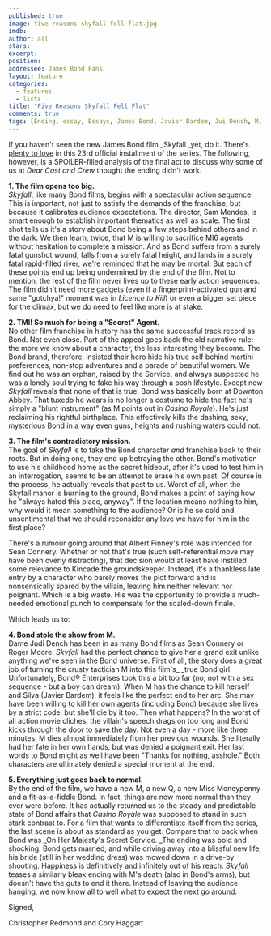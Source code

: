 ```yaml
---
published: true
image: five-reasons-skyfall-fell-flat.jpg
imdb: 
author: all
stars: 
excerpt: 
position: 
addressee: James Bond Fans
layout: feature
categories:
  - features
  - lists
title: "Five Reasons Skyfall Fell Flat"
comments: true
tags: [Ending, essay, Essays, James Bond, Javier Bardem, Jui Dench, M, reasons, Skyfall, spoilers, top 5]
---
```

If you haven't seen the new James Bond film _Skyfall _yet, do it. There's [plenty to love][1] in this 23rd official installment of the series. The following, however, is a SPOILER-filled analysis of the final act to discuss why some of us at _Dear Cast and Crew_ thought the ending didn't work.

   [1]: /content/2012/11/9/skyfall.html

**1. The film opens too big.**  
_Skyfall_, like many Bond films, begins with a spectacular action sequence. This is important, not just to satisfy the demands of the franchise, but because it calibrates audience expectations. The director, Sam Mendes, is smart enough to establish important thematics as well as scale. The first shot tells us it's a story about Bond being a few steps behind others and in the dark. We then learn, twice, that M is willing to sacrifice MI6 agents without hesitation to complete a mission. And as Bond suffers from a surely fatal gunshot wound, falls from a surely fatal height, and lands in a surely fatal rapid-filled river, we're reminded that he may be mortal.  But each of these points end up being undermined by the end of the film. Not to mention, the rest of the film never lives up to these early action sequences. The film didn't need more gadgets (even if a fingerprint-activated gun and same "gotchya!" moment was in _Licence to Kill_) or even a bigger set piece for the climax, but we do need to feel like more is at stake.

**2. TMI! So much for being a "Secret" Agent.**  
No other film franchise in history has the same successful track record as Bond. Not even close. Part of the appeal goes back the old narrative rule: the more we know about a character, the less interesting they become. The Bond brand, therefore, insisted their hero hide his true self behind martini preferences, non-stop adventures and a parade of beautiful women. We find out he was an orphan, raised by the Service, and always suspected he was a lonely soul trying to fake his way through a posh lifestyle. Except now _Skyfall_ reveals that none of that is true. Bond was basically born at Downton Abbey. That tuxedo he wears is no longer a costume to hide the fact he's simply a "blunt instrument" (as M points out in _Casino Royale_). He's just reclaiming his rightful birthplace. This effectively kills the dashing, sexy, mysterious Bond in a way even guns, heights and rushing waters could not.

**3. The film's contradictory mission.**  
The goal of _Skyfall_ is to take the Bond character _and_ franchise back to their roots. But in doing one, they end up betraying the other. Bond's motivation to use his childhood home as the secret hideout, after it's used to test him in an interrogation, seems to be an attempt to erase his own past. Of course in the process, he actually reveals that past to us. Worst of all, when the Skyfall manor is burning to the ground, Bond makes a point of saying how he "always hated this place, anyway". If the location means nothing to him, why would it mean something to the audience? Or is he so cold and unsentimental that we should reconsider any love we have for him in the first place?

There's a rumour going around that Albert Finney's role was intended for Sean Connery. Whether or not that's true (such self-referential move may have been overly distracting), that decision would at least have instilled some relevance to Kincade the groundskeeper. Instead, it's a thankless late entry by a character who barely moves the plot forward and is nonsensically spared by the villain, leaving him neither relevant nor poignant. Which is a big waste. His was the opportunity to provide a much-needed emotional punch to compensate for the scaled-down finale.

Which leads us to:

**4. Bond stole the show from M.**  
Dame Judi Dench has been in as many Bond films as Sean Connery or Roger Moore. _Skyfall_ had the perfect chance to give her a grand exit unlike anything we've seen in the Bond universe. First of all, the story does a great job of turning the crusty tactician M into this film's_ _true Bond girl. Unfortunately, Bond® Enterprises took this a bit too far (no, not with a sex sequence - but a boy can dream). When M has the chance to kill herself and Silva (Javier Bardem), it feels like the perfect end to her arc. She may have been willing to kill her own agents (including Bond) because she lives by a strict code, but she'll die by it too. Then what happens? In the worst of all action movie cliches, the villain's speech drags on too long and Bond kicks through the door to save the day. Not even a day - more like three minutes. M dies almost immediately from her previous wounds. She literally had her fate in her own hands, but was denied a poignant exit. Her last words to Bond might as well have been "Thanks for nothing, asshole." Both characters are ultimately denied a special moment at the end.

**5. Everything just goes back to normal.**  
By the end of the film, we have a new M, a new Q, a new Miss Moneypenny and a fit-as-a-fiddle Bond. In fact, things are now more normal than they ever were before. It has actually returned us to the steady and predictable state of Bond affairs that _Casino Royale_ was supposed to stand in such stark contrast to. For a film that wants to differentiate itself from the series, the last scene is about as standard as you get. Compare that to back when Bond was _On Her Majesty's Secret Service. _The ending was bold and shocking: Bond gets married, and while driving away into a blissful new life, his bride (still in her wedding dress) was mowed down in a drive-by shooting. Happiness is definitively and infinitely out of his reach. _Skyfall_ teases a similarly bleak ending with M's death (also in Bond's arms), but doesn't have the guts to end it there.  Instead of leaving the audience hanging, we now know all to well what to expect the next go around.

Signed,

Christopher Redmond and Cory Haggart
